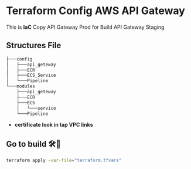 # Terraform Config AWS API Gateway

This is **IaC** Copy API Gateway Prod for Build API Gateway Staging

## Structures File

```bash
├───config
│   ├───api_geteway
│   ├───ECR
│   ├───ECS_Service
│   └───Pipeline
└───modules
    ├───api_geteway
    ├───ECR
    ├───ECS
    │   └───service
    └───Pipeline
```

- **certificate look in tap VPC links**

## **Go to build** 🛠️🤯

```bash
terraform apply -var-file="terraform.tfvars"
```